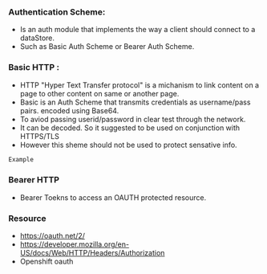 ### Authentication Scheme:
 - Is an auth module that implements the way a client should connect to a dataStore. 
 - Such as Basic Auth Scheme or Bearer Auth Scheme. 
 
### Basic HTTP : 
 - HTTP "Hyper Text Transfer protocol" is a michanism to link content on a page to other content on same or another page. 
 - Basic is an Auth Scheme that transmits credentials as username/pass pairs. encoded using Base64. 
 - To aviod passing userid/password in clear test through the network. 
 - It can be decoded. So it suggested to be used on conjunction with HTTPS/TLS
 - However this sheme should not be used to protect sensative info. 
```diff
Example 
```

### Bearer HTTP
- Bearer Toekns to access an OAUTH protected resource. 





### Resource 
 - https://oauth.net/2/
 - https://developer.mozilla.org/en-US/docs/Web/HTTP/Headers/Authorization
 - Openshift oauth

